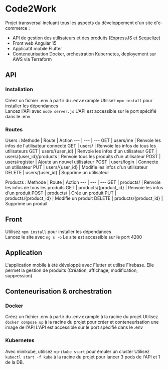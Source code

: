 # Code2Work
Projet transversal incluant tous les aspects du développement d'un site d'e-commerce :
- API de gestion des utilisateurs et des produits (ExpressJS et Sequelize)
- Front web Angular 15
- Applicatif mobile Flutter
- Conteneurisation Docker, orchestration Kubernetes, deployement sur AWS via Terraform

## API
### Installation
Créez un fichier .env à partir du .env.example
Utilisez `npm install` pour installer les dépendances  
Lancez l'API avec `node server.js`
L'API est accessible sur le port spécifié dans le .env
### Routes
Users :
Methode | Route | Action
--- | --- | ---
GET | users/me | Renvoie les infos de l'utilisateur connecté
GET | users/ | Renvoie les infos de tous les utilisateurs
GET | users/{user_id} | Renvoie les infos d'un utilisateur
GET | users/{user_id}/products | Renvoie tous les produits d'un utilisateur
POST | users/register | Ajoute un nouvel utilisateur
POST | users/login | Connecte un utilisateur
PUT | users/{user_id} | Modifie les infos d'un utilisateur
DELETE | users/{user_id} | Supprime un utilisateur

Products :
Methode | Route | Action
--- | --- | ---
GET | products/ | Renvoie les infos de tous les produits
GET | products/{product_id} | Renvoie les infos d'un produit
POST | products/ | Crée un produit
PUT | products/{product_id} | Modifie un produit
DELETE | products/{product_id} | Supprime un produit

## Front
Utilisez `npm install` pour installer les dépendances  
Lancez le site avec `ng s -o`
Le site est accessible sur le port 4200

## Application
L'application mobile à été développé avec Flutter et utilise Firebase.
Elle permet la gestion de produits (Création, affichage, modification, suppression)

## Conteneurisation & orchestration
### Docker
Créez un fichier .env à partir du .env.example à la racine du projet 
Utilisez `docker compose up` à la racine du projet pour créer et conteneurisation une image de l'API
L'API est accessible sur le port spécifié dans le .env
### Kubernetes
Avec minikube, utilisez `minikube start` pour émuler un cluster
Utilisez `kubectl start -f kube` à la racine du projet pour lancer 3 pods de l'API et 1 de la DB.
